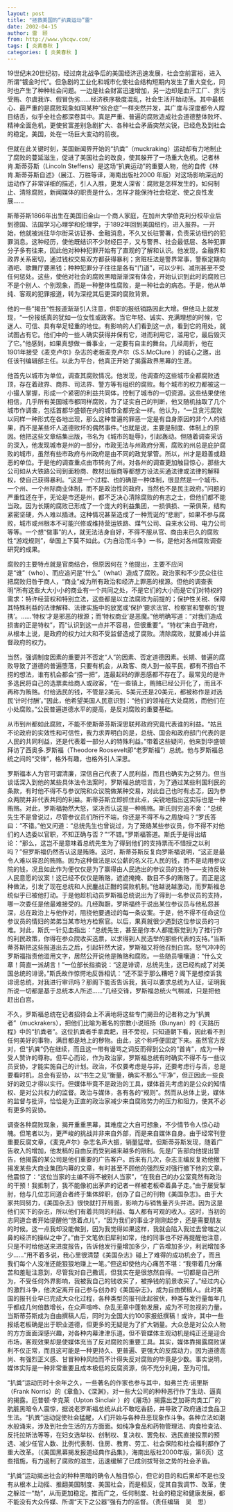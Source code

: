 ```yaml
---
layout: post
title: "拯救美国的“扒粪运动”雷"
date: 2002-04-15
author: 雷　颐
from: http://www.yhcqw.com/
tags: [ 炎黄春秋 ]
categories: [ 炎黄春秋 ]
---
```





19世纪末20世纪初，经过南北战争后的美国经济迅速发展，社会空前富裕，进入所谓“镀金时代”。但急剧的工业化和城市化使社会结构短期内发生了重大变化，同时也产生了种种社会问题。一边是社会财富迅速增加，另一边却是血汗工厂、贪污受贿、尔虞我诈、假冒伪劣……经济秩序极度混乱，社会生活开始动荡。其中最核心、最严重的是腐败现象如同某种“综合症”一样突然并发，其广度与深度都令人瞠目结舌，似乎全社会都深卷其中。真是严重、普遍的腐败造成社会道德整体败坏、精神全面危机，更使贫富差别急剧扩大、各种社会矛盾突然尖锐，已经危及到社会的稳定。美国，处在一场巨大变动的前夜。


但就在此关键时刻，美国新闻界开始的“扒粪”（muckraking）运动却有力地制止了腐败的蔓延滋生，促进了美国社会的改良，使其躲开了一场重大危机。记者林肯.斯蒂芬斯（Lincoln 
Steffens）是这场“扒粪运动”的重要人物，他的自传《林肯.斯蒂芬斯自述》（展江、万胜等译，海南出版社2000 
年版）对这场影响深远的运动作了非常详细的描述，引人入胜，更发人深省：腐败是怎样发生的，如何制止、清除腐败，新闻媒体的职责是什么，怎样才能保持社会稳定、使之良性发展……


斯蒂芬斯1866年出生在美国旧金山一个商人家庭，在加州大学伯克利分校毕业后到德国、法国学习心理学和伦理学，于1892年回到美国纽约，进入报界。一开始，他就被派往华尔街采访证券、金融消息，不久又长驻警署，负责采访纽约的犯罪消息。这种经历，使他既结识不少财经巨子，又与警界、社会最低层、各种犯罪分子多有往来，因此他对种种犯罪开始有了直观的了解和认识。他发现，金融界和政界关系密切，通过钱权交易双方都获得暴利；贪赃枉法是警界常事，警察定期向酒吧、歌舞厅要黑钱；种种犯罪分子往往是各有“门道”，可以少判、减刑甚至不受任何惩处。这些，使他对社会的腐败黑暗渐渐深有体会，开始认识到此时的腐败已不是个别人、个别现象，而是一种整体性腐败，是一种社会的病态。于是，他从单纯、客观的犯罪报道，转为深挖其后更深的腐败背景。


他的一些“揭丑”性报道渐渐引人注意，供职的报纸销路因此大增。但他马上就发现，“一份报纸真的犹如一位女性或政客。当它年轻、诚实、充满理想的时候，它迷人、可信、具有举足轻重的地位。有影响的人们看到这一点，看到它的用处，就试图占有它。他们中的一些人确实获得并保有它，进而利用它，滥用它，最后毁灭了它。”他感到，如果真想做一番事业，一定要有自主的舞台。几经周折，他在1901年接受《麦克卢尔》杂志的老板麦克卢尔（S.S.McClure 
）的诚心之邀，出任该刊编辑部主任。以此为平台，他真正开始了揭露政界黑幕的生涯。


他首先以城市为单位，调查其腐败情况。他发现，他调查的这些城市全都腐败透顶，存在着政界、商界、司法界、警方等有组织的腐败。每个城市的权力都被这一小撮人掌握，形成一个紧密的利益共同体，控制了城市的一切资源。这些结果使他相信，几乎所有美国城市都同样腐败，为了证实自己的判断，他又随机抽取了几个城市作调查，包括首都华盛顿在内的城市全都完全一样。他认为，“一旦贪污腐败以同样一种形式在各地出现，那么这种普遍的罪恶一定是有自身原因的非个人的结果，而不是某些坏人道德败坏的偶然事件。”也就是说，主要是制度、体制上的原因。他把这些文章结集出版，书名为《城市的耻辱》，引起轰动。但随着调查采访的深入，他发现城市是州的一部分，市政无法与州政府分离，腐败的州总是庇护腐败的城市，虽然有些市政府与州政府是由不同的政党掌管。所以，州才是趋善或趋恶的单位。于是他的调查重点由市转向了州。对各州的调查更加触目惊心，那些大公司如从大铁路公司到面粉商、教材出版商等都想方设法买通法律或法律的解释权，使自己获得暴利。“这是一个过程、也的确是一种体制，很显然是一个城市、一个州、一个州际商业体制，而不是政治性的政府，当然也不是民主政府。”问题的严重性还在于，无论是市还是州，都不乏决心清除腐败的有志之士，但他们都不能当政。因为长期的腐败已形成了一个庞大的利益集团，一损俱损、一荣俱荣，结构紧密坚硬，外人难以插进。这种情况甚至造成了一种荒诞的“悲剧”，如果不参与腐败，城市或州根本不可能兴修或维持营运铁路、煤气公司、自来水公司、电力公司等等。一个想“做事”的人，就无法洁身自好，不得不服从官、商由来已久的腐败性“游戏规则”，举国上下莫不如此。《为自治而斗争》一书，是他对各州腐败调查研究的成果。


腐败的主要特点就是官商结合，但原因何在？他提出，主要不应问是“谁”（who）、而应追问是“什么”（what）造成了腐败。政治家和不少民众往往把腐败归咎于商人，“商业”成为所有政治和经济上罪恶的根源。但他的调查表明“所有这些大大小小的商业有一个共同之处，不是它们的大小而是它们对特权的需求：特许经营权和特别立法，这些都是以立法腐败为前提的；保护性关税、保障其特殊利益的法律解释、法律实施中的放宽或‘保护’要求法官、检察官和警察的‘提携’。……‘特权’才是邪恶的根源；而‘特权商业’是恶魔。”他明确写道：“对我们造成损害的正是特权”，而“认识到这一点并不容易，但很重要”。“特权”来自于政府，从根本上说，是政府的权力过大和不受监督造成了腐败。清除腐败，就要减小并监督政府的权力。


当然，强调制度因素的重要并不否定“人”的因素、否定道德因素。长期、普遍的腐败导致了道德的普遍堕落，只要有机会，从政客、商人到一般平民，都有不捞白不捞的想法，谁有机会都会“捞一把”，连最起码的罪恶感都不存在了。最常见的是许多选民将自己的选票卖给商人或政客，“在一些镇上，贿赂已经公开化了，而且不再称为贿赂。付给选民的钱，不管是2美元、5美元还是20美元，都被称作是对选民‘计时付酬’。”因此，他希望美国人民意识到：“他们的领袖在大处腐败，而他们在小处腐败。”公民普遍道德水平的提高，是反对腐败的重要基础。


从市到州都如此腐败，不能不使斯蒂芬斯深思联邦政府究竟代表谁的利益。“姑且不论政府的实效性和可信性，我力求弄明白的是，总统、国会和政府部门代表的是人民的共同利益，还是代表着一部分人的特殊利益。”带着这些疑问，他来到华盛顿拜访了西奥多.罗斯福（Theodore 
Roosevelt即“老罗斯福”）总统。他与罗斯福总统之间的“交锋”，格外有趣，也格外引人深思。


罗斯福本人为官可谓清廉，深信自己代表了人民利益，而且也确实为之努力。但当谈话深入到他的某些具体法令法案时，罗斯福总统坦言，为了通过某些利国利民的条款，有时他不得不与参议院和众议院做某种交易，对此自己也时有忐忑，因为参众两院并非代表共同的利益。斯蒂芬斯立即抓住此点，尖锐地指出这实际也是一种贿赂。对此，罗斯福勃然大怒，坚决否认这是一种贿赂。斯氏则穷追不舍：“总统先生不是曾说过，尽管参议员们所行不端，你还是不得不与之周旋吗？”罗氏答曰：“不错。”他又问道：“总统先生也曾说过，为了笼络某些参议员，你不得不对他们的人选委以官职，不知正确与否？”“不错。”罗斯福答道。斯氏于是得出结论：“那么，这岂不是意味着总统先生为了得到他们的支持票而不惜授之以利吗？”但罗斯福仍然否认这是贿赂。这时，斯蒂芬斯反复向罗斯福说明，“这正是最令人难以容忍的贿赂。因为这种做法是以公薪的名义花人民的钱，而不是动用参议院的钱，况且如此作为便仅仅是为了赢得由人民选出的参议员的支持——支持反映人民意愿的议案！这已经不仅仅是贿赂，遮遮掩掩、数目不多的贿赂了。而正是这种做法，引发了现在总统和人民鏖战正酣的腐败机制。”他越说越激动，而罗斯福总统似乎已被他打动。于是他趁机动员罗斯福总统说出为了得到一名参议员的支持，哪一次委任是他最难接受的。几经踟蹰，罗斯福终于说出某位参议员与他私怨甚深，总在政治上与他作对，阻挠他要通过的每一条议案。于是，他不得不任命这位参议员的情妇的弟弟当某市地方检察官。以后，果真就很少遇到这位参议员的刁难。对此，斯氏一针见血指出：“总统先生，甚至是你本人都能察觉到为了推行你的利民政策，你得在参众院收买选票，以求得到人民选举的那些代表的支持。”当斯蒂芬斯把这些报道出去之后，引起轩然大波，罗斯福又将他召到白宫。怒气冲冲的罗斯福指责他滥用文字，居然公开说他是贿赂和腐败。一些随员嚷嚷道：“什么文章！简直一派胡言！”一位部长指摘说：“这是诽谤，总统先生，这已经构成了对美国总统的诽谤。”斯氏故作惊愕地反唇相讥：“还不至于那么糟吧？阁下是想控诉我诽谤总统，对我进行审讯吗？那阁下能否告诉我，我可以要求总统为人证，证明我所说一切都是基于总统本人所述……”几经交锋，罗斯福总统火气稍减，只是把他赶出白宫。


不久，罗斯福总统在记者招待会上不满地将这些专门揭丑的记者称之为“扒粪者”（muckrakers），把他们比喻为著名的宗教小说班扬（Bunyan）的《天路历程》中的“扒粪者”。这位扒粪者手拿粪耙，目不旁视，只知道朝下看，因此看不到任何美好的事物，满目都是地上的秽物。由此，这个称呼便固定下来。虽然官方反对，但“扒粪”仍在继续，而且这一带有谩骂之词反而得到公众的“首肯”，成为一种受人赞许的尊称。但平心而论，作为政治家，罗斯福总统有时确实不得不与一些议员妥协，才能实施自己的计划。政治，不仅要考虑是与非，还要考虑行与否，总是要看时机，总会有妥协，以“书生之见”衡量，确实不那么“干净”，但正因此一些良好的政见才得以实行。但媒体毕竟不是政治的工具，媒体首先考虑的是公众的知情权、是对公共权力的监督。政治与媒体，各有各的“规则”。然而从总体上说，媒体的监督与批评，恰恰是为正直的政治家减少来自腐败势力的压力和阻力，使其不必有更多的妥协。


调查各种腐败现象，揭开重重黑幕，其难度之大自可想象，不少情节令人惊心动魄。但笔者以为，更严峻的挑战并非来自外部，而是来自媒体自身。由于经常刊登重要反腐文章，《麦克卢尔》杂志名声大振，销量猛增。但斯蒂芬斯发现，随着广告收入的增加，他发稿的自由反而受到越来越多的限制。先是广告部向他提出警告，他揭露的某公司是他们重要的广告客户。后来有几次，杂志主编反复劝他撤下揭发某些大商业集团内幕的文章，有时甚至不顾他的强烈反对强行撤下他的文章。他震惊了：“这位当家的主编不得不被别人当家”，“在我自己的办公室竟然有政治的干预！我抵制了，我不能像初出茅庐的记者一样被老板牵着鼻子走。”由于屡受掣肘，他与几位志同道合者终于集体辞职，创办了自己的刊物《美国杂志》。由于大家共同努力，《美国杂志》很快就打开局面，影响力与销售量齐头并进。因为这是他们买下的杂志，所以他们有着共同的利益、每人都有可观的收入。这时，当初的志同道合者开始提醒他“悠着点儿”，“因为我们的事业才刚刚起步，还是需要朋友的时候。这一点我却没能做到，因为我觉得如果这样，我就会陷入我过去曾嗤之以鼻的经济的操纵之中了。”由于文笔依旧犀利如常，他的同事也不好再提醒他注意，只是不时给他送来进度报告，告诉他发行量增加多少，广告增加多少，利润增加多少……“用不着多说，我心里很清楚《美国杂志》碰上了难得的成功机会了，而且我们每个人没准还能狠狠地赚上一笔。”但这却使他内心痛苦不堪：“我带着几分痛苦和羞耻注意到，尽管我对自己撒谎，但我实在是很悠然自得。一切都是自己所为，不受任何外界影响，我被我自己的钱收买了，被挣钱的前景收买了。”经过内心的激烈斗争，他决定离开自己参与创办的《美国杂志》，成为自由撰稿人。此时美国的报刊业早已完成大众化过程，各种类型的报刊此起彼伏，种类与发行量每年几乎都成几何倍数增长，在众声喧哗、杂乱无章中蓬勃发展，成为不可忽视的力量。当斯蒂芬斯成为自由撰稿人后，同时为全国大约100家报纸撰稿！或许，其中一些报纸老板确是出于职业道德，但更多的无疑是为了扩大销量。大众总是对公众人物的方方面面深感兴趣，对各种内幕津津乐道。但不管媒体主观动机是纯正还是迎合市场，客观效果却是使媒体充当了反对腐败的重要工具。其实，媒体靠揭露腐败谋利不仅正常，而且这可能是一种更持久、更普遍、更强大的反腐动力，因为道德高尚、有强烈正义感、甘冒种种风险而不计得失反对腐败的毕竟是少数。事实说明，媒体实际是一种非常重要且成本极低的反腐资源，倘不充分利用，至为可惜。

“扒粪”运动历时十余年之久，一些著名的作家也参与其中，如弗兰克·诺里斯（Frank 
Norris）的《章鱼》、《深渊》，对一些大公司的种种恶行作了生动、逼真的揭露。厄普顿·辛克莱（Upton Sinclair 
）的《屠场》揭露出芝加哥肉类工厂的肮脏黑暗令人震惊，据说老罗斯福总统从此不敢吃香肠，并导致了政府通过食品卫生法。“扒粪”运动促使社会猛醒，人们开始与各种丑恶现象作斗争。各种立法如潮水般涌来，涉及到社会生活的方方面面。如纯净食品和药物管理法、肉食检查法、反托拉斯法等等，在妇女选举权、创制权、复决权、罢免权、选民直接投票的预选、减少任官人数、比例代表制、住房、教育、劳工、社会保险和社会福利都作了重大改革。（《美国黑幕揭发报道经典作品集》，海南出版社2000年版，第6页）这些措施，有力遏制了腐败的滋生，迅速缓解了已成剑拔弩张之势的社会矛盾。


“扒粪”运动揭出社会的种种黑暗的确令人触目惊心，但它的目的和后果却不是也没有从根本上动摇、推翻美国制度、美国社会，而是相反，促其自我调节、改革，使之躲过一“劫”，从而更加稳定。推而广之，任何制度、社会的稳定和健康发展，都不能没有大众传媒、所谓“天下之公器”强有力的监督。（责任编辑　吴　思）


